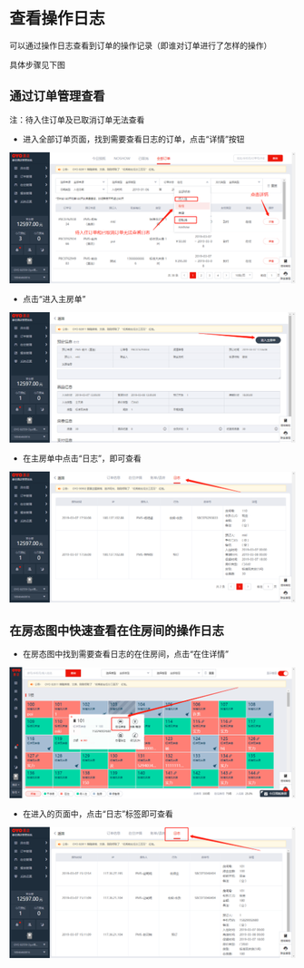 # 查看操作日志

可以通过操作日志查看到订单的操作记录（即谁对订单进行了怎样的操作）

具体步骤见下图

## 通过订单管理查看

注：待入住订单及已取消订单无法查看

* 进入全部订单页面，找到需要查看日志的订单，点击“详情”按钮

![](../.gitbook/assets/image%20%28290%29.png)

* 点击“进入主房单”

![](../.gitbook/assets/image%20%28538%29.png)

* 在主房单中点击“日志”，即可查看

![](../.gitbook/assets/image%20%2831%29.png)

## 在房态图中快速查看在住房间的操作日志

* 在房态图中找到需要查看日志的在住房间，点击“在住详情”

![](../.gitbook/assets/image%20%28530%29.png)

* 在进入的页面中，点击“日志”标签即可查看

![](../.gitbook/assets/image%20%28310%29.png)


